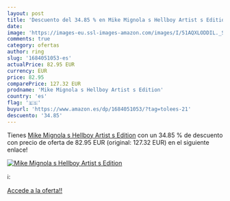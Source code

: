 ```yaml
---
layout: post
title: 'Descuento del 34.85 % en Mike Mignola s Hellboy Artist s Edition'
date: 
image: 'https://images-eu.ssl-images-amazon.com/images/I/51AQXLODDIL._SL200_.jpg'
comments: true
category: ofertas
author: ring
slug: '1684051053-es'
actualPrice: 82.95 EUR
currency: EUR
price: 82.95
comparePrice: 127.32 EUR
prodname: 'Mike Mignola s Hellboy Artist s Edition'
country: 'es'
flag: '🇪🇸'
buyurl: 'https://www.amazon.es/dp/1684051053/?tag=tolees-21'
descuento: '34.85'
---
```


Tienes [Mike Mignola s Hellboy Artist s Edition](https://www.amazon.es/dp/1684051053/?tag=tolees-21) con un 34.85 % de descuento con precio de oferta de 82.95 EUR (original: 127.32 EUR) en el siguiente enlace!

[![Mike Mignola s Hellboy Artist s Edition](https://images-eu.ssl-images-amazon.com/images/I/51AQXLODDIL._SL200_.jpg)](https://www.amazon.es/dp/1684051053/?tag=tolees-21)

ℹ️:


[Accede a la oferta!!](https://www.amazon.es/dp/1684051053/?tag=tolees-21)
